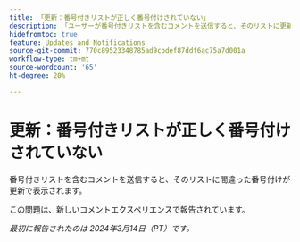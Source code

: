 ```yaml
---
title: 「更新：番号付きリストが正しく番号付けされていない」
description: 「ユーザーが番号付きリストを含むコメントを送信すると、そのリストに更新で間違った番号付けが表示されます。」
hidefromtoc: true
feature: Updates and Notifications
source-git-commit: 770c89523348785ad9cbdef87ddf6ac75a7d001a
workflow-type: tm+mt
source-wordcount: '65'
ht-degree: 20%

---
```



# 更新：番号付きリストが正しく番号付けされていない

番号付きリストを含むコメントを送信すると、そのリストに間違った番号付けが更新で表示されます。

この問題は、新しいコメントエクスペリエンスで報告されています。

_最初に報告されたのは 2024年3月14日（PT）です。_

